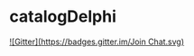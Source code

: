 # catalogDelphi
[![Gitter](https://badges.gitter.im/Join Chat.svg)](https://gitter.im/Insidexa/catalogDelphi?utm_source=badge&utm_medium=badge&utm_campaign=pr-badge&utm_content=badge)